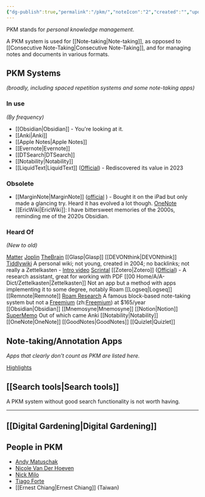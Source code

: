 ```yaml
---
{"dg-publish":true,"permalink":"/pkm/","noteIcon":"2","created":"","updated":""}
---
```


PKM stands for *personal knowledge management*.

A PKM system is used for [[Note-taking\|Note-taking]], as opposed to [[Consecutive Note-Taking\|Consecutive Note-Taking]], and for managing notes and documents in various formats.

## PKM Systems
*(broadly, including spaced repetition systems and some note-taking apps)*

### In use
*(By frequency)*
- [[Obsidian\|Obsidian]] - You're looking at it.
- [[Anki\|Anki]]
- [[Apple Notes\|Apple Notes]]
- [[Evernote\|Evernote]]
- [[DTSearch\|DTSearch]]
- [[Notability\|Notability]]
- [[LiquidText\|LiquidText]] ([Official](https://www.liquidtext.net/)) - Rediscovered its value in 2023
	
### Obsolete
- [[MarginNote\|MarginNote]] ([official](https://www.marginnote.com/) ) - Bought it on the iPad but only made a glancing try. Heard it has evolved a lot though.
 [OneNote](https://www.microsoft.com/en-us/microsoft-365/onenote/digital-note-taking-app)
- [[EricWiki\|EricWiki]]: I have bittersweet memories of the 2000s, reminding me of the 2020s Obsidian.

### Heard Of
*(New to old)*

[Matter](https://hq.getmatter.com/)
[Joplin](https://joplinapp.org/)
[TheBrain](https://www.thebrain.com/)
[[Glasp\|Glasp]]
[[DEVONthink\|DEVONthink]]
[Tiddlywiki](https://tiddlywiki.com/) 
	A personal wiki; not young, created in 2004; no backlinks; not really a Zettelkasten
	- [Intro video](https://www.youtube.com/watch?v=CNCM_-Hgf3M)
[Scrintal](https://www.scrintal.com/)
[[Zotero\|Zotero]] ([Official](https://www.zotero.org/)) - A research assistant, great for working with PDF
[[00 Home/A/A-Dict/Zettelkasten\|Zettelkasten]]
	Not an app but a method with apps implementing it to some degree, notably Roam
[[Logseq\|Logseq]]
[[Remnote\|Remnote]]
[Roam Research](https://roamresearch.com/)
	A famous block-based note-taking system but not a [Freemium](https://en.wikipedia.org/wiki/Freemium) (zh:[Freemium](https://zh.wikipedia.org/wiki/Freemium)) at $165/year 
[[Obsidian\|Obsidian]]
[[Mnemosyne\|Mnemosyne]]
[[Notion\|Notion]]
[SuperMemo](https://en.wikipedia.org/wiki/SuperMemo)
	Out of which came Anki
[[Notability\|Notability]]
[[OneNote\|OneNote]]
[[GoodNotes\|GoodNotes]]
[[Quizlet\|Quizlet]]

## Note-taking/Annotation Apps

*Apps that clearly don't count as PKM are listed here.*

[Highlights](https://highlightsapp.net/)

## [[Search tools\|Search tools]]
A PKM system without good search functionality is not worth having.

---
## [[Digital Gardening\|Digital Gardening]]

## People in PKM

- [Andy Matuschak](https://notes.andymatuschak.org/About_these_notes)
- [Nicole Van Der Hoeven](https://nicolevanderhoeven.com/)
- [Nick Milo](https://www.linkingyourthinking.com/)
- [Tiago Forte](https://fortelabs.com/)
- [[Ernest Chiang\|Ernest Chiang]] (Taiwan)
